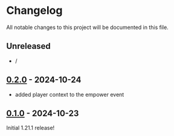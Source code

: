# Changelog

All notable changes to this project will be documented in this file.

## Unreleased
- /

## [0.2.0] - 2024-10-24

- added player context to the empower event

## [0.1.0] - 2024-10-23

Initial 1.21.1 release!

<!-- Versions -->
[0.2.0]: https://github.com/AlmostReliable/kubejs-actuallyadditions/releases/tag/v1.21.1-neoforge-0.2.0
[0.1.0]: https://github.com/AlmostReliable/kubejs-actuallyadditions/releases/tag/v1.21.1-neoforge-0.1.0
